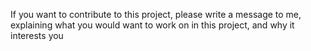 If you want to contribute to this project, please write a message to me,
explaining what you would want to work on in this project, and why it interests you

